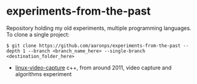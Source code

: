 # experiments-from-the-past
Repository holding my old experiments, multiple programming languages. To clone a single project:
```shell
$ git clone https://github.com/aaronps/experiments-from-the-past --depth 1 --branch <branch_name_here> --single-branch <destination_folder_here>
```

* [linux-video-capture](https://github.com/aaronps/experiments-from-the-past/tree/linux-video-capture) c++, from around 2011, video capture and algorithms experiment
